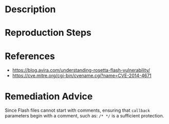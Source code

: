 # Description


# Reproduction Steps


# References

- https://blog.avira.com/understanding-rosetta-flash-vulnerability/
- https://cve.mitre.org/cgi-bin/cvename.cgi?name=CVE-2014-4671


# Remediation Advice

Since Flash files cannot start with comments, ensuring that `callback` parameters begin with a comment, such as: `/* */` is a sufficient protection.